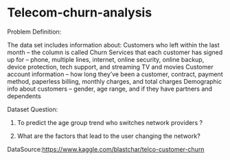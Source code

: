 # Telecom-churn-analysis

Problem Definition:

The data set includes information about:
Customers who left within the last month – the column is called Churn
Services that each customer has signed up for – phone, multiple lines, internet, online security, online backup, device protection, tech support, and streaming TV and movies
Customer account information – how long they’ve been a customer, contract, payment method, paperless billing, monthly charges, and total charges
Demographic info about customers – gender, age range, and if they have partners and dependents

Dataset Question:

1. To predict the age group trend who switches network providers ?

2. What are the factors that lead to the user changing the network?


DataSource:https://www.kaggle.com/blastchar/telco-customer-churn

